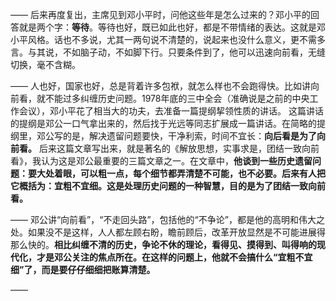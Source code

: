 ——
后来再度复出，主席见到邓小平时，问他这些年是怎么过来的？邓小平的回答就是两个字：**等待**。等待也好，既已如此也好，都是不带情绪的表达。这就是邓小平风格。话也不多说，尤其一两句说不清楚的，说起来也没什么意义，更不需多言。与其说，不如脑子动，不如脚下行。只要条件到了，他可以迅速向前看，无缝切换，毫不含糊。

——
人也好，国家也好，总是背着许多包袱，就怎么样也不会跑得快。比如讲向前看，就不能过多纠缠历史问题。1978年底的三中全会（准确说是之前的中央工作会议），邓小平花了相当大的功夫，去准备一篇提纲挈领性质的讲话。
这篇讲话的提纲是邓公一口气拿出来的，然后找于光远等同志扩展成一篇讲话。在简略的提纲里，邓公写的是，解决遗留问题要快，干净利索，时间不宜长：**向后看是为了向前看。**
后来这篇文章写出来，就是著名的《解放思想，实事求是，团结一致向前看》，我认为这是邓公最重要的三篇文章之一。在文章中，**他谈到一些历史遗留问题：要大处着眼，可以粗一点，每个细节都弄清楚不可能，也不必要。后来有人把它概括为：宜粗不宜细。这是处理历史问题的一种智慧，目的是为了团结一致向前看。**

——
邓公讲“向前看”，“不走回头路”，包括他的“不争论”，都是他的高明和伟大之处。如果没不是这样，人人都左顾右盼，瞻前顾后，改革开放显然是不可能进展得那么快的。**相比纠缠不清的历史，争论不休的理论，看得见、摸得到、叫得响的现代化，才是邓公关注的焦点所在。在这样的问题上，他就不会搞什么“宜粗不宜细”了，而是要仔仔细细把账算清楚。**

——


